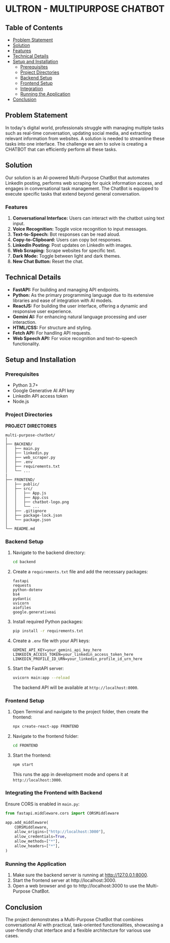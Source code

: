 # ULTRON - MULTIPURPOSE CHATBOT

## Table of Contents
- [Problem Statement](#problem-statement)
- [Solution](#solution)
- [Features](#features)
- [Technical Details](#technical-details)
- [Setup and Installation](#setup-and-installation)
  - [Prerequisites](#prerequisites)
  - [Project Directories](#project-directories)
  - [Backend Setup](#backend-setup)
  - [Frontend Setup](#frontend-setup)
  - [Integration](#integrating-the-frontend-with-backend)
  - [Running the Application](#running-the-application)
- [Conclusion](#conclusion)

## Problem Statement
In today's digital world, professionals struggle with managing multiple tasks such as real-time conversation, updating social media, and extracting relevant information from websites. A solution is needed to streamline these tasks into one interface. The challenge we aim to solve is creating a CHATBOT that can efficiently perform all these tasks.

## Solution
Our solution is an AI-powered Multi-Purpose ChatBot that automates LinkedIn posting, performs web scraping for quick information access, and engages in conversational task management. The ChatBot is equipped to execute specific tasks that extend beyond general conversation.

### Features
1. **Conversational Interface:** Users can interact with the chatbot using text input.
2. **Voice Recognition:** Toggle voice recognition to input messages.
3. **Text-to-Speech:** Bot responses can be read aloud.
4. **Copy-to-Clipboard:** Users can copy bot responses.
5. **LinkedIn Posting:** Post updates on LinkedIn with images.
6. **Web Scraping:** Scrape websites for specific text.
7. **Dark Mode:** Toggle between light and dark themes.
8. **New Chat Button:** Reset the chat.

## Technical Details
- **FastAPI:** For building and managing API endpoints.
- **Python:** As the primary programming language due to its extensive libraries and ease of integration with AI models.
- **ReactJS:** For building the user interface, offering a dynamic and responsive user experience.
- **Gemini AI:** For enhancing natural language processing and user interaction.
- **HTML/CSS:** For structure and styling.
- **Fetch API:** For handling API requests.
- **Web Speech API:** For voice recognition and text-to-speech functionality.

## Setup and Installation

### Prerequisites
- Python 3.7+
- Google Generative AI API key
- LinkedIn API access token
- Node.js

### Project Directories

**PROJECT DIRECTORIES**


    multi-purpose-chatbot/
    │
    ├── BACKEND/
    │   ├── main.py
    │   ├── linkedin.py
    │   ├── web_scraper.py
    │   ├── .env
    │   ├── requirements.txt
    │   └── ...
    |
    ├── FRONTEND/
    │   ├── public/
    │   ├── src/
    │   │   ├── App.js
    │   │   ├── App.css
    │   │   ├── chatbot-logo.png
    │   │   └── ...
    │   ├── .gitignore
    │   ├── package-lock.json
    │   └── package.json
    │
    └── README.md


### Backend Setup
1. Navigate to the backend directory:
    ```bash
    cd backend
    ```

2. Create a `requirements.txt` file and add the necessary packages:
    ```text
    fastapi
    requests
    python-dotenv
    bs4
    pydantic
    uvicorn
    aiofiles
    google.generativeai
    ```

3. Install required Python packages:
    ```bash
    pip install -r requirements.txt
    ```

4. Create a `.env` file with your API keys:
    ```text
    GEMINI_API_KEY=your_gemini_api_key_here
    LINKEDIN_ACCESS_TOKEN=your_linkedin_access_token_here
    LINKEDIN_PROFILE_ID_URN=your_linkedin_profile_id_urn_here
    ```

5. Start the FastAPI server:
    ```bash
    uvicorn main:app --reload
    ```
   The backend API will be available at `http://localhost:8000`.

### Frontend Setup
1. Open Terminal and navigate to the project folder, then create the frontend:
    ```bash
    npx create-react-app FRONTEND
    ```

2. Navigate to the frontend folder:
    ```bash
    cd FRONTEND
    ```

3. Start the frontend:
    ```bash
    npm start
    ```
   This runs the app in development mode and opens it at `http://localhost:3000`.

### Integrating the Frontend with Backend
Ensure CORS is enabled in `main.py`:
```python
from fastapi.middleware.cors import CORSMiddleware 

app.add_middleware(
    CORSMiddleware,
    allow_origins=["http://localhost:3000"],
    allow_credentials=True,
    allow_methods=["*"],
    allow_headers=["*"],
)
```
### Running the Application
 1. Make sure the backend server is running at http://127.0.0.1:8000.
 2. Start the frontend server at http://localhost:3000.
 3. Open a web browser and go to http://localhost:3000 to use the Multi-Purpose ChatBot.
   
## Conclusion
The project demonstrates a Multi-Purpose ChatBot that combines conversational AI with practical, task-oriented functionalities, showcasing a user-friendly chat interface and a flexible architecture for various use cases.

